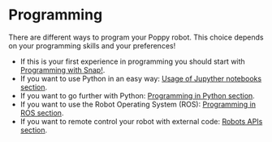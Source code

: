 # Programming

There are different ways to program your Poppy robot.
This choice depends on your programming skills and your preferences!

- If this is your first experience in programming you should start with [Programming with Snap!](snap.md).
- If you want to use Python in an easy way: [Usage of Jupyther notebooks section](notebooks.md).
- If you want to go further with Python: [Programming in Python section](python.md).
- If you want to use the Robot Operating System (ROS): [Programming in ROS section](ros.md).
- If you want to remote control your robot with external code: [Robots APIs section](rest.md).
